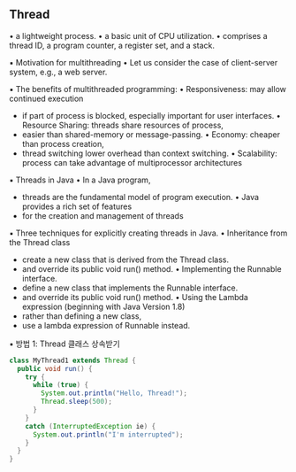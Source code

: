 ## Thread
• a lightweight process.
• a basic unit of CPU utilization.
• comprises a thread ID, a program counter, a register set, and a stack.

▪ Motivation for multithreading
• Let us consider the case of client-server system, e.g., a web server.

▪ The benefits of multithreaded programming:
• Responsiveness: may allow continued execution 
- if part of process is blocked, especially important for user interfaces.
• Resource Sharing: threads share resources of process,
- easier than shared-memory or message-passing.
• Economy: cheaper than process creation,
- thread switching lower overhead than context switching.
• Scalability: process can take advantage of multiprocessor architectures

▪ Threads in Java
• In a Java program,
- threads are the fundamental model of program execution.
• Java provides a rich set of features 
- for the creation and management of threads

▪ Three techniques for explicitly creating threads in Java.
• Inheritance from the Thread class
- create a new class that is derived from the Thread class.
- and override its public void run() method.
• Implementing the Runnable interface.
- define a new class that implements the Runnable interface.
- and override its public void run() method.
• Using the Lambda expression (beginning with Java Version 1.8)
- rather than defining a new class, 
- use a lambda expression of Runnable instead.

▪ 방법 1: Thread 클래스 상속받기
```java
class MyThread1 extends Thread {
  public void run() {
    try {
      while (true) {
        System.out.println("Hello, Thread!");
        Thread.sleep(500);
      }
    }
    catch (InterruptedException ie) {
      System.out.println("I'm interrupted");
    }
  }
}
```